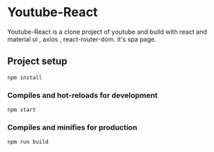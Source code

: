 # Youtube-React

Youtube-React is a clone project of youtube and build with react and material ui , axios , react-router-dom.
it's spa page.


## Project setup
```
npm install
```

### Compiles and hot-reloads for development
```
npm start
```

### Compiles and minifies for production
```
npm run build
```

